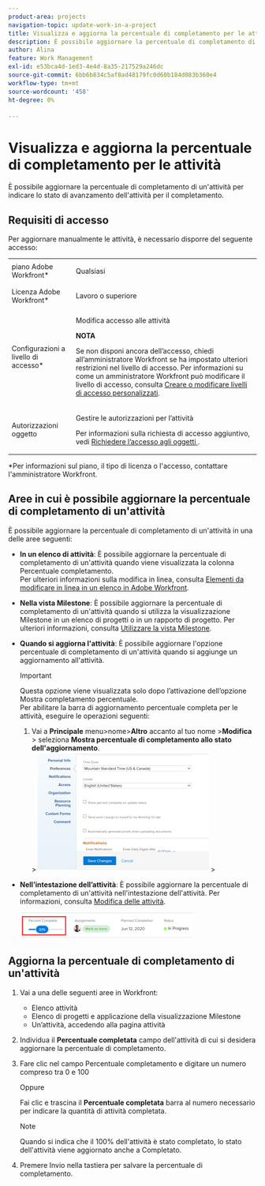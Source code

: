 ```yaml
---
product-area: projects
navigation-topic: update-work-in-a-project
title: Visualizza e aggiorna la percentuale di completamento per le attività
description: È possibile aggiornare la percentuale di completamento di un'attività per indicare lo stato di avanzamento dell'attività per il completamento.
author: Alina
feature: Work Management
exl-id: e53bca4d-1ed3-4e4d-8a35-217529a246dc
source-git-commit: 6bb6b834c5af8ad48179fc0d60b184d083b360e4
workflow-type: tm+mt
source-wordcount: '458'
ht-degree: 0%

---
```


# Visualizza e aggiorna la percentuale di completamento per le attività

È possibile aggiornare la percentuale di completamento di un&#39;attività per indicare lo stato di avanzamento dell&#39;attività per il completamento.

## Requisiti di accesso

<!--drafted for P&P:

<table style="table-layout:auto"> 
 <col> 
 <col> 
 <tbody> 
  <tr> 
   <td role="rowheader">Adobe Workfront plan*</td> 
   <td> <p>Any</p> </td> 
  </tr> 
  <tr> 
   <td role="rowheader">Adobe Workfront license*</td> 
   <td> <p>Current license: Standard</p> 
   Or
   <p>Legacy license: Work or higher</p>
   </td> 
  </tr> 
  <tr> 
   <td role="rowheader">Access level configurations*</td> 
   <td> <p>Edit access to Tasks</p> <p><b>NOTE</b>
   
   If you still don't have access, ask your Workfront administrator if they set additional restrictions in your access level. For information on how a Workfront administrator can modify your access level, see <a href="../../../administration-and-setup/add-users/configure-and-grant-access/create-modify-access-levels.md" class="MCXref xref">Create or modify custom access levels</a>.</p> </td> 
  </tr> 
  <tr> 
   <td role="rowheader">Object permissions</td> 
   <td> <p>Manage permissions to the task</p> <p>For information on requesting additional access, see <a href="../../../workfront-basics/grant-and-request-access-to-objects/request-access.md" class="MCXref xref">Request access to objects </a>.</p> </td> 
  </tr> 
 </tbody> 
</table>
-->

Per aggiornare manualmente le attività, è necessario disporre del seguente accesso:

<table style="table-layout:auto"> 
 <col> 
 <col> 
 <tbody> 
  <tr> 
   <td role="rowheader">piano Adobe Workfront*</td> 
   <td> <p>Qualsiasi</p> </td> 
  </tr> 
  <tr> 
   <td role="rowheader">Licenza Adobe Workfront*</td> 
   <td> <p>Lavoro o superiore</p> </td> 
  </tr> 
  <tr> 
   <td role="rowheader">Configurazioni a livello di accesso*</td> 
   <td> <p>Modifica accesso alle attività</p> <p><b>NOTA</b>

Se non disponi ancora dell’accesso, chiedi all’amministratore Workfront se ha impostato ulteriori restrizioni nel livello di accesso. Per informazioni su come un amministratore Workfront può modificare il livello di accesso, consulta <a href="../../../administration-and-setup/add-users/configure-and-grant-access/create-modify-access-levels.md" class="MCXref xref">Creare o modificare livelli di accesso personalizzati</a>.</p> </td>
</tr> 
  <tr> 
   <td role="rowheader">Autorizzazioni oggetto</td> 
   <td> <p>Gestire le autorizzazioni per l’attività</p> <p>Per informazioni sulla richiesta di accesso aggiuntivo, vedi <a href="../../../workfront-basics/grant-and-request-access-to-objects/request-access.md" class="MCXref xref">Richiedere l’accesso agli oggetti </a>.</p> </td> 
  </tr> 
 </tbody> 
</table>

&#42;Per informazioni sul piano, il tipo di licenza o l&#39;accesso, contattare l&#39;amministratore Workfront.


## Aree in cui è possibile aggiornare la percentuale di completamento di un&#39;attività

È possibile aggiornare la percentuale di completamento di un&#39;attività in una delle aree seguenti:

* **In un elenco di attività**: È possibile aggiornare la percentuale di completamento di un&#39;attività quando viene visualizzata la colonna Percentuale completamento.\
   Per ulteriori informazioni sulla modifica in linea, consulta [Elementi da modificare in linea in un elenco in Adobe Workfront](../../../workfront-basics/navigate-workfront/use-lists/inline-edit-objects.md).

* **Nella vista Milestone**: È possibile aggiornare la percentuale di completamento di un&#39;attività quando si utilizza la visualizzazione Milestone in un elenco di progetti o in un rapporto di progetto. Per ulteriori informazioni, consulta [Utilizzare la vista Milestone](../../../reports-and-dashboards/reports/reporting-elements/use-milestone-view.md).

* **Quando si aggiorna l&#39;attività**: È possibile aggiornare l&#39;opzione percentuale di completamento di un&#39;attività quando si aggiunge un aggiornamento all&#39;attività.

   >[!IMPORTANT]
   >
   >Questa opzione viene visualizzata solo dopo l’attivazione dell’opzione Mostra completamento percentuale.\
   >Per abilitare la barra di aggiornamento percentuale completa per le attività, eseguire le operazioni seguenti:
   >
   >1. Vai a **Principale** menu>nome>**Altro** accanto al tuo nome >**Modifica** > seleziona **Mostra percentuale di completamento allo stato dell&#39;aggiornamento**.\
      >![](assets/show-percent-complete-toggle-in-user-profile-350x243.png)  >


* **Nell’intestazione dell’attività**: È possibile aggiornare la percentuale di completamento di un&#39;attività nell&#39;intestazione dell&#39;attività. Per informazioni, consulta [Modifica delle attività](../../tasks/manage-tasks/edit-tasks.md).

   ![](assets/nwe-updatetaskpercentinheader-350x54.png)


## Aggiorna la percentuale di completamento di un&#39;attività

1. Vai a una delle seguenti aree in Workfront:

   * Elenco attività
   * Elenco di progetti e applicazione della visualizzazione Milestone
   * Un’attività, accedendo alla pagina attività
1. Individua il **Percentuale completata** campo dell&#39;attività di cui si desidera aggiornare la percentuale di completamento.
1. Fare clic nel campo Percentuale completamento e digitare un numero compreso tra 0 e 100

   Oppure

   Fai clic e trascina il **Percentuale completata** barra al numero necessario per indicare la quantità di attività completata.

   >[!NOTE]
   >
   >Quando si indica che il 100% dell&#39;attività è stato completato, lo stato dell&#39;attività viene aggiornato anche a Completato.


1. Premere Invio nella tastiera per salvare la percentuale di completamento.

